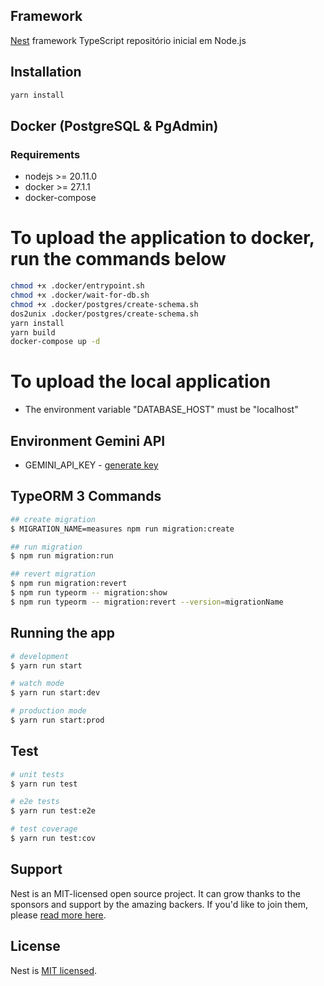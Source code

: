 ## Framework

[Nest](https://nestjs.com) framework TypeScript repositório inicial em Node.js

## Installation

```bash
yarn install
```

## Docker (PostgreSQL & PgAdmin)

### Requirements

* nodejs >= 20.11.0
* docker >= 27.1.1
* docker-compose

# To upload the application to docker, run the commands below

```bash
chmod +x .docker/entrypoint.sh
chmod +x .docker/wait-for-db.sh
chmod +x .docker/postgres/create-schema.sh
dos2unix .docker/postgres/create-schema.sh
yarn install
yarn build
docker-compose up -d
```

# To upload the local application

* The environment variable "DATABASE_HOST" must be "localhost"

## Environment Gemini API

* GEMINI_API_KEY - [generate key](https://ai.google.dev/gemini-api/docs/api-key?hl=pt-br)

## TypeORM 3 Commands

```bash
## create migration
$ MIGRATION_NAME=measures npm run migration:create

## run migration
$ npm run migration:run

## revert migration
$ npm run migration:revert
$ npm run typeorm -- migration:show
$ npm run typeorm -- migration:revert --version=migrationName
```

## Running the app

```bash
# development
$ yarn run start

# watch mode
$ yarn run start:dev

# production mode
$ yarn run start:prod
```

## Test

```bash
# unit tests
$ yarn run test

# e2e tests
$ yarn run test:e2e

# test coverage
$ yarn run test:cov
```

## Support

Nest is an MIT-licensed open source project. It can grow thanks to the sponsors and support by the amazing backers. If you'd like to join them, please [read more here](https://docs.nestjs.com/support).

## License

Nest is [MIT licensed](LICENSE).